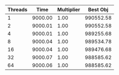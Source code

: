 |Threads | Time | Multiplier | Best Obj |
| - | - | - | - |
|1|9000.00|1.00|990552.58|
|2|9000.01|1.00|990552.58|
|4|9000.01|1.00|989255.68|
|8|9000.04|1.00|989534.78|
|16|9000.04|1.00|989476.68|
|32|9000.07|1.00|988585.62|
|64|9000.06|1.00|988585.62|
